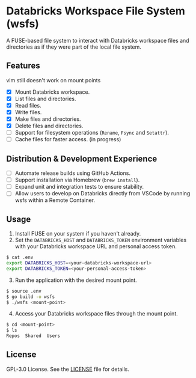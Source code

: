 # Databricks Workspace File System (wsfs)

A FUSE-based file system to interact with Databricks workspace files and directories as if they were part of the local file system.

## Features

vim still doesn't work on mount points

- [x] Mount Databricks workspace.
- [x] List files and directories.
- [x] Read files.
- [x] Write files.
- [x] Make files and directories.
- [x] Delete files and directories.
- [ ] Support for filesystem operations (`Rename`, `Fsync` and `Setattr`).
- [ ] Cache files for faster access. (in progress)

## Distribution & Development Experience

- [ ] Automate release builds using GitHub Actions.
- [ ] Support installation via Homebrew (`brew install`).
- [ ] Expand unit and integration tests to ensure stability.
- [ ] Allow users to develop on Databricks directly from VSCode by running wsfs within a Remote Container.

## Usage

1. Install FUSE on your system if you haven't already.
2. Set the `DATABRICKS_HOST` and `DATABRICKS_TOKEN` environment variables with your Databricks workspace URL and personal access token.

```bash
$ cat .env
export DATABRICKS_HOST=<your-databricks-workspace-url>
export DATABRICKS_TOKEN=<your-personal-access-token>
```

3. Run the application with the desired mount point.

```bash
$ source .env
$ go build -o wsfs
$ ./wsfs <mount-point>
```

4. Access your Databricks workspace files through the mount point.

```bash
$ cd <mount-point>
$ ls
Repos  Shared  Users
```

## License

GPL-3.0 License. See the [LICENSE](LICENSE) file for details.
